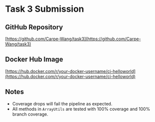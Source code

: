 # Task 3 Submission

## GitHub Repository
[https://github.com/Carpe-Wang/task3](https://github.com/Carpe-Wang/task3)

## Docker Hub Image
[https://hub.docker.com/r/your-docker-username/ci-helloworld](https://hub.docker.com/r/your-docker-username/ci-helloworld)

## Notes
- Coverage drops will fail the pipeline as expected.
- All methods in `ArrayUtils` are tested with 100% coverage and 100% branch coverage.

